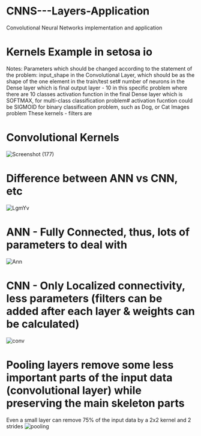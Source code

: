 # CNNS---Layers-Application
Convolutional Neural Networks implementation and application

# Kernels Example in setosa io

Notes:
 Parameters which should be changed according to the statement of the problem:
 input_shape in the Convolutional Layer, which should be as the shape of the one element in the train/test set# number of neurons in the Dense layer which is final output layer - 10 in this specific problem where there are 10 classes
 activation function in the final Dense layer which is SOFTMAX, for multi-class classification problem# activation fucntion could be SIGMOID for binary classification problem, such as Dog, or Cat Images problem
These kernels - filters are 
# Convolutional Kernels

![Screenshot (177)](https://user-images.githubusercontent.com/57037068/83547008-a4236980-a512-11ea-8fb2-524a166fa258.png)

# Difference between ANN vs CNN, etc
![LgmYv](https://user-images.githubusercontent.com/57037068/83766789-e329fa00-a68d-11ea-9dff-5dbb924ba64b.png)

# ANN - Fully Connected, thus, lots of parameters to deal with
![Ann](https://user-images.githubusercontent.com/57037068/83767215-6cd9c780-a68e-11ea-9956-40610c784f7b.PNG)

# CNN - Only Localized connectivity, less parameters (filters can be added after each layer & weights can be calculated)
![conv](https://user-images.githubusercontent.com/57037068/83767224-706d4e80-a68e-11ea-8d94-85dfc67334bc.PNG)

# Pooling layers remove some less important parts of the input data (convolutional layer) while preserving the main skeleton parts 
Even a small layer can remove 75% of the input data by a 2x2 kernel and 2 strides
![pooling](https://user-images.githubusercontent.com/57037068/83769388-d4911200-a690-11ea-8bf3-9ab4b61ba71c.PNG)
